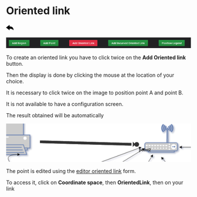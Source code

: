 # Oriented link
[![](../../screenshots/other/Go-back.png)](README.md)
 
![menu](../../screenshots/panel/oriented-link.jpg)

To create an oriented link you have to click twice on the **Add Oriented link** button. 

Then the display is done by clicking the mouse at the location of your choice. 

It is necessary to click twice on the image to position point A and point B.

It is not available to have a configuration screen.


The result obtained will be automatically

![menu](../../screenshots/panel/link.png)

The point is edited using the [editor oriented link](../editor/coordinates-space-link.md) form.

To access it, click on **Coordinate space**, then **OrientedLink**, then on your link
